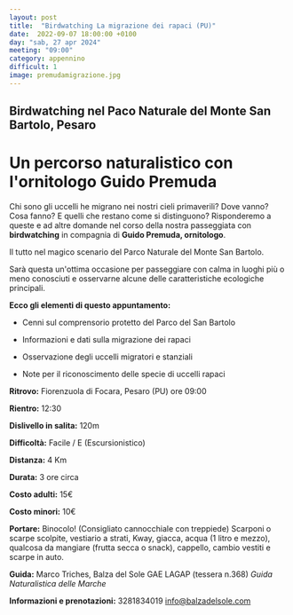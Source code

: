 ```yaml
---
layout: post
title:  "Birdwatching La migrazione dei rapaci (PU)"
date:  2022-09-07 18:00:00 +0100
day: "sab, 27 apr 2024"
meeting: "09:00"
category: appennino 
difficult: 1
image: premudamigrazione.jpg
---
```


## Birdwatching nel Paco Naturale del Monte San Bartolo, Pesaro

# Un percorso naturalistico con l'ornitologo Guido Premuda

Chi sono gli uccelli  he migrano nei nostri cieli primaverili? Dove vanno? Cosa fanno?
E quelli che restano come si distinguono?
Risponderemo a queste e ad altre domande nel corso della nostra passeggiata con **birdwatching** in compagnia di **Guido Premuda, ornitologo**.

Il tutto nel magico scenario del Parco Naturale del Monte San Bartolo.

Sarà questa un'ottima occasione per passeggiare con calma in luoghi più o meno conosciuti e osservarne alcune delle caratteristiche ecologiche principali.

**Ecco gli elementi di questo appuntamento:**

- Cenni sul comprensorio protetto del Parco del San Bartolo
  
- Informazioni e dati sulla migrazione dei rapaci
  
- Osservazione degli uccelli migratori e stanziali
  
- Note per il riconoscimento delle specie di uccelli rapaci

**Ritrovo:** Fiorenzuola di Focara, Pesaro (PU) ore 09:00

**Rientro:** 12:30

**Dislivello in salita:** 120m

**Difficoltà:** Facile / E (Escursionistico)

**Distanza:** 4 Km

**Durata:** 3 ore circa 

**Costo adulti:** 15€ 

**Costo minori:** 10€ 


**Portare:** Binocolo! (Consigliato cannocchiale con treppiede) Scarponi o scarpe scolpite, vestiario a strati, Kway, giacca, acqua (1 litro e mezzo), qualcosa da mangiare (frutta secca o snack), cappello, cambio vestiti e scarpe in auto. 

**Guida:** Marco Triches, Balza del Sole GAE LAGAP (tessera n.368)
*Guida Naturalistica delle Marche*

**Informazioni e prenotazioni:** 3281834019 info@balzadelsole.com
